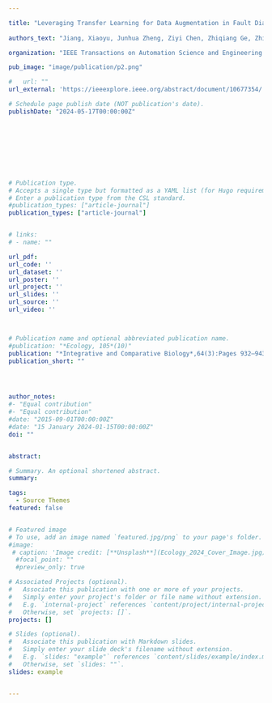 ```yaml
---

title: "Leveraging Transfer Learning for Data Augmentation in Fault Diagnosis of Imbalanced Time-Frequency Images"
 
authors_text: "Jiang, Xiaoyu, Junhua Zheng, Ziyi Chen, Zhiqiang Ge, Zhihuan Song, and Xiaoguang Ma"

organization: "IEEE Transactions on Automation Science and Engineering (2024)"

pub_image: "image/publication/p2.png"

#   url: ""
url_external: 'https://ieeexplore.ieee.org/abstract/document/10677354/'

# Schedule page publish date (NOT publication's date).
publishDate: "2024-05-17T00:00:00Z"









# Publication type.
# Accepts a single type but formatted as a YAML list (for Hugo requirements).
# Enter a publication type from the CSL standard.
#publication_types: ["article-journal"]
publication_types: ["article-journal"]


# links:
# - name: ""

url_pdf:
url_code: ''
url_dataset: ''
url_poster: ''
url_project: ''
url_slides: ''
url_source: ''
url_video: ''



# Publication name and optional abbreviated publication name.
#publication: "*Ecology, 105*(10)"
publication: "*Integrative and Comparative Biology*,64(3):Pages 932–943"
publication_short: ""




author_notes:
#- "Equal contribution"
#- "Equal contribution"
#date: "2015-09-01T00:00:00Z"
#date: "15 January 2024-01-15T00:00:00Z"
doi: ""


abstract: 

# Summary. An optional shortened abstract.
summary: 

tags:
  - Source Themes
featured: false


# Featured image
# To use, add an image named `featured.jpg/png` to your page's folder. 
#image:
 # caption: 'Image credit: [**Unsplash**](Ecology_2024_Cover_Image.jpg)'
  #focal_point: ""
  #preview_only: true

# Associated Projects (optional).
#   Associate this publication with one or more of your projects.
#   Simply enter your project's folder or file name without extension.
#   E.g. `internal-project` references `content/project/internal-project/index.md`.
#   Otherwise, set `projects: []`.
projects: []

# Slides (optional).
#   Associate this publication with Markdown slides.
#   Simply enter your slide deck's filename without extension.
#   E.g. `slides: "example"` references `content/slides/example/index.md`.
#   Otherwise, set `slides: ""`.
slides: example


---
```

